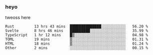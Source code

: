 ### heyo
tweoss here

<!--START_SECTION:waka-->

```text
Rust         13 hrs 43 mins  ██████████████░░░░░░░░░░░   56.20 %
Svelte       8 hrs 46 mins   █████████░░░░░░░░░░░░░░░░   35.99 %
TypeScript   1 hr 12 mins    █▒░░░░░░░░░░░░░░░░░░░░░░░   04.98 %
TOML         19 mins         ▒░░░░░░░░░░░░░░░░░░░░░░░░   01.31 %
HTML         18 mins         ▒░░░░░░░░░░░░░░░░░░░░░░░░   01.24 %
Other        2 mins          ░░░░░░░░░░░░░░░░░░░░░░░░░   00.15 %
```

<!--END_SECTION:waka-->

<!--
**Tweoss/tweoss** is a ✨ _special_ ✨ repository because its `README.md` (this file) appears on your GitHub profile.

Here are some ideas to get you started:

- 🔭 I’m currently working on ...
- 🌱 I’m currently learning ...
- 👯 I’m looking to collaborate on ...
- 🤔 I’m looking for help with ...
- 💬 Ask me about ...
- 📫 How to reach me: ...
- 😄 Pronouns: ...
- ⚡ Fun fact: ...
-->
